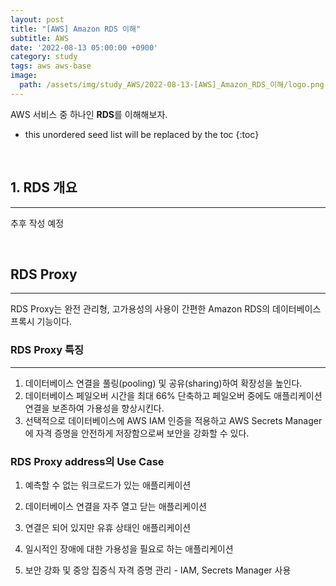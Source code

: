 ```yaml
---
layout: post
title: "[AWS] Amazon RDS 이해"
subtitle: AWS
date: '2022-08-13 05:00:00 +0900'
category: study
tags: aws aws-base
image:
  path: /assets/img/study_AWS/2022-08-13-[AWS]_Amazon_RDS_이해/logo.png
---
```


AWS 서비스 중 하나인 **RDS**를 이해해보자.

<!--more-->

* this unordered seed list will be replaced by the toc
{:toc}

<br>

## 1. RDS 개요
---

추후 작성 예정

<br>

## RDS Proxy
---

RDS Proxy는 완전 관리형, 고가용성의 사용이 간편한 Amazon RDS의 데이터베이스 프록시 기능이다.

### RDS Proxy 특징
---

1. 데이터베이스 연결을 풀링(pooling) 및 공유(sharing)하여 확장성을 높인다.
2. 데이터베이스 페일오버 시간을 최대 66% 단축하고 페일오버 중에도 애플리케이션 연결을 보존하여 가용성을 향상시킨다.
3. 선택적으로 데이터베이스에 AWS IAM 인증을 적용하고 AWS Secrets Manager에 자격 증명을 안전하게 저장함으로써 보안을 강화할 수 있다.

### RDS Proxy address의 Use Case

1. 예측할 수 없는 워크로드가 있는 애플리케이션

2. 데이터베이스 연결을 자주 열고 닫는 애플리케이션

3. 연결은 되어 있지만 유휴 상태인 애플리케이션

4. 일시적인 장애에 대한 가용성을 필요로 하는 애플리케이션

5. 보안 강화 및 중앙 집중식 자격 증명 관리 - IAM, Secrets Manager 사용